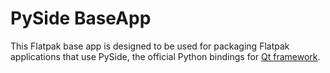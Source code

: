 # PySide BaseApp

This Flatpak base app is designed to be used for packaging Flatpak applications that use PySide,
the official Python bindings for [Qt framework](https://www.qt.io/product/framework).